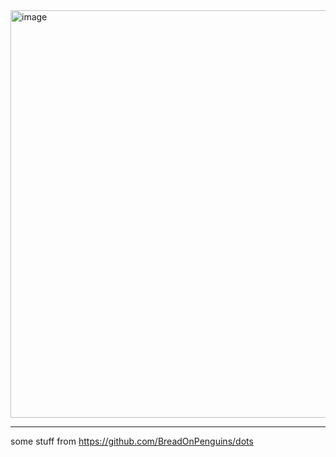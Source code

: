 <img width="652" alt="image" src="https://github.com/user-attachments/assets/a3eee1c8-82ee-4c9c-8a08-62a815b17f3f" />

---

some stuff from https://github.com/BreadOnPenguins/dots
